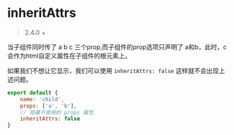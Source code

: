 # inheritAttrs
> 2.4.0 +

当子组件同时传了 a b c 三个prop,而子组件的prop选项只声明了 a和b，此时，c会作为html自定义属性在子组件的根元素上。

如果我们不想让它显示，我们可以使用 `inheritAttrs: false` 这样就不会出现上述问题。

```js
export default {
    name: 'child',
    props: ['a', 'b'],
    // 隐藏不使用的 props 属性
    inheritAttrs: false
}
```